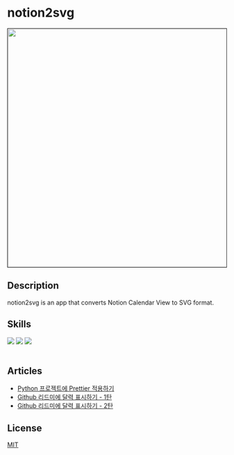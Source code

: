 # notion2svg

<img height="550em" border="1px solid black" src="https://camo.githubusercontent.com/21d0560de36f06e1a262b9f64f3edbc3caf5a7fbc63eadffb05474fabb781512/68747470733a2f2f6e6f74696f6e327376672d636875636f64696e672e6b6f7965622e617070">

## Description
notion2svg is an app that converts Notion Calendar View to SVG format.

## Skills

<div align=left>
  <img src="https://img.shields.io/badge/Python v3-3776AB?style=for-the-badge&logo=Python&logoColor=white">
  <img src="https://img.shields.io/badge/FastAPI-009688?style=for-the-badge&logo=FastAPI&logoColor=white">
  <img src="https://img.shields.io/badge/Notion api-000000?style=for-the-badge&logo=Notion&logoColor=white">
</div>
<br/>

## Articles
- [Python 프로젝트에 Prettier 적용하기](https://chucoding.tistory.com/114)
- [Github 리드미에 달력 표시하기 - 1탄](https://chucoding.tistory.com/115)
- [Github 리드미에 달력 표시하기 - 2탄](https://chucoding.tistory.com/116)

## License
[MIT](https://choosealicense.com/licenses/mit/)
